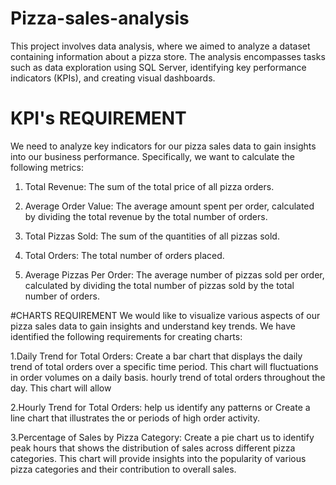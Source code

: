 # Pizza-sales-analysis
This project involves data analysis, where we aimed to analyze a dataset containing information about a pizza store. The analysis encompasses tasks such as data exploration using SQL Server, identifying key performance indicators (KPIs), and creating visual dashboards.


# KPI's REQUIREMENT
We need to analyze key indicators for our pizza sales data to gain insights into our business performance. Specifically, we want to calculate the following metrics:

1. Total Revenue: The sum of the total price of all pizza orders.
   
3. Average Order Value: The average amount spent per order, calculated by dividing the total revenue by the total number of orders.
   
5. Total Pizzas Sold: The sum of the quantities of all pizzas sold.
   
7. Total Orders: The total number of orders placed.
   
9. Average Pizzas Per Order: The average number of pizzas sold per order, calculated by dividing the total number of pizzas sold by the total number of orders.


#CHARTS REQUIREMENT
We would like to visualize various aspects of our pizza sales data to gain insights and understand key trends. We have identified the following requirements for creating charts:

1.Daily Trend for Total Orders: Create a bar chart that displays the daily trend of total orders over a specific time period. This chart will fluctuations in order volumes on a daily basis. hourly trend of total orders throughout the day. This chart will allow

2.Hourly Trend for Total Orders: help us identify any patterns or Create a line chart that illustrates the or periods of high order activity.

3.Percentage of Sales by Pizza Category: Create a pie chart us to identify peak hours that shows the distribution of sales across different pizza categories. This chart will provide insights into the popularity of various pizza categories and their contribution to overall sales.
